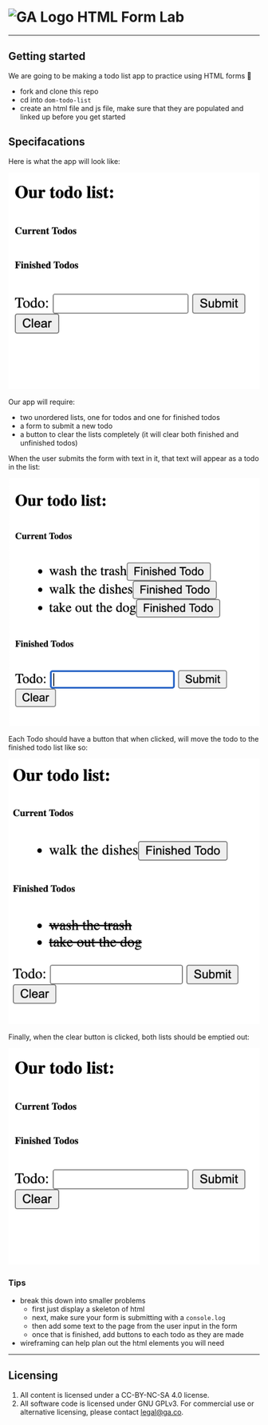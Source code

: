 

# ![GA Logo](https://ga-dash.s3.amazonaws.com/production/assets/logo-9f88ae6c9c3871690e33280fcf557f33.png) HTML Form Lab

---

## Getting started

We are going to be making a todo list app to practice using HTML forms 🚀

* fork and clone this repo
* cd into `dom-todo-list`
* create an html file and js file, make sure that they are populated and linked up before you get started

## Specifacations

Here is what the app will look like:

![Todo App](./img/empty.png)

Our app will require:

* two unordered lists, one for todos and one for finished todos
* a form to submit a new todo
* a button to clear the lists completely (it will clear both finished and unfinished todos)

When the user submits the form with text in it, that text will appear as a todo in the list:

![With todos](./img/with-todos.png)

Each Todo should have a button that when clicked, will move the todo to the finished todo list like so:

![With Finished](./img/with-finished.png)

Finally, when the clear button is clicked, both lists should be emptied out:

![Todo App](./img/empty.png)

### Tips

* break this down into smaller problems
  * first just display a skeleton of html
  * next, make sure your form is submitting with a `console.log`
  * then add some text to the page from the user input in the form
  * once that is finished, add buttons to each todo as they are made 
* wireframing can help plan out the html elements you will need
---

## Licensing
1. All content is licensed under a CC-BY-NC-SA 4.0 license.
2. All software code is licensed under GNU GPLv3. For commercial use or alternative licensing, please contact legal@ga.co.